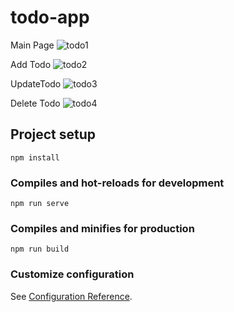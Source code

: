 # todo-app

Main Page
![todo1](https://github.com/erdemAltug/todo-app-graphql/assets/36854139/9b89670c-dccb-4920-ab68-0e578bcd87ed)


Add Todo
![todo2](https://github.com/erdemAltug/todo-app-graphql/assets/36854139/c8d6f9a1-418f-458b-9128-80bd08001f1d)

UpdateTodo
![todo3](https://github.com/erdemAltug/todo-app-graphql/assets/36854139/06489495-c451-43e0-8b50-230b214f95ca)

Delete Todo
![todo4](https://github.com/erdemAltug/todo-app-graphql/assets/36854139/e15731d5-0f6d-405a-926e-c66becd68824)


## Project setup
```
npm install
```

### Compiles and hot-reloads for development
```
npm run serve
```

### Compiles and minifies for production
```
npm run build
```

### Customize configuration
See [Configuration Reference](https://cli.vuejs.org/config/).
